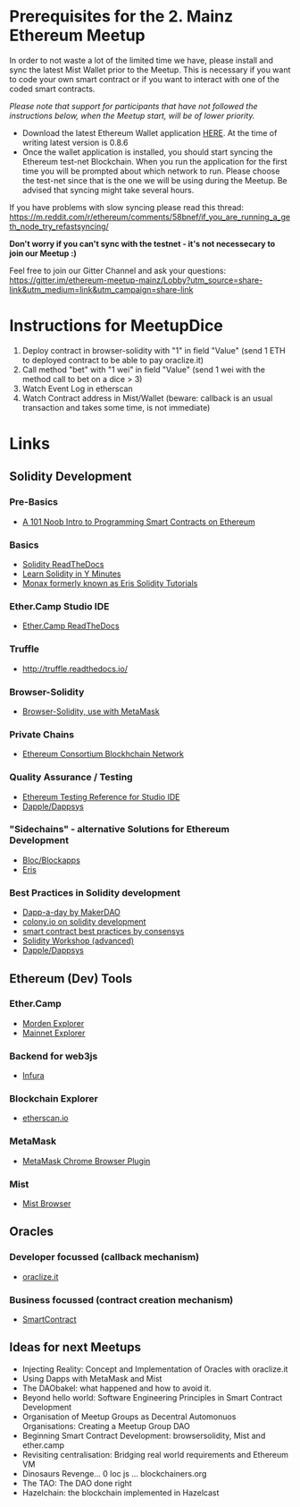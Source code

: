 # Prerequisites for the 2. Mainz Ethereum Meetup

In order to not waste a lot of the limited time we have, please install and sync the latest Mist Wallet prior to the Meetup.
This is necessary if you want to code your own smart contract or if you want to interact with one of the coded smart contracts.

<i>Please note that support for participants that have not followed the instructions below, when the Meetup start, will be of lower priority.</i>

- Download the latest Ethereum Wallet application [HERE](https://github.com/ethereum/mist/releases). At the time of writing latest version is 0.8.6
- Once the wallet application is installed, you should start syncing the Ethereum test-net Blockchain. When you run the application for the first time you will be prompted about which network to run. Please choose the test-net since that is the one we will be using during the Meetup. Be advised that syncing might take several hours.

If you have problems with slow syncing please read this thread: https://m.reddit.com/r/ethereum/comments/58bnef/if_you_are_running_a_geth_node_try_refastsyncing/

<b>Don't worry if you can't sync with the testnet - it's not necessecary to join our Meetup :)</b>

Feel free to join our Gitter Channel and ask your questions:
https://gitter.im/ethereum-meetup-mainz/Lobby?utm_source=share-link&utm_medium=link&utm_campaign=share-link

# Instructions for MeetupDice

1. Deploy contract in browser-solidity with "1" in field "Value" (send 1 ETH to deployed contract to be able to pay oraclize.it)
2. Call method "bet" with "1 wei" in field "Value" (send 1 wei with the method call to bet on a dice > 3)
3. Watch Event Log in etherscan
4. Watch Contract address in Mist/Wallet (beware: callback is an usual transaction and takes some time, is not immediate)

# Links

## Solidity Development

### Pre-Basics
 - [A 101 Noob Intro to Programming Smart Contracts on Ethereum](https://medium.com/@ConsenSys/a-101-noob-intro-to-programming-smart-contracts-on-ethereum-695d15c1dab4#.f2m6k5up3)
  
### Basics
- [Solidity ReadTheDocs](https://solidity.readthedocs.io/en/develop/)
- [Learn Solidity in Y Minutes](https://learnxinyminutes.com/docs/solidity/)
- [Monax formerly known as Eris Solidity Tutorials](https://monax.io/docs/tutorials/getting-started/)

### Ether.Camp Studio IDE
- [Ether.Camp ReadTheDocs](https://nogo10.gitbooks.io/ether-camp-live-studio-primer/content/)

### Truffle 
- http://truffle.readthedocs.io/

### Browser-Solidity
- [Browser-Solidity, use with MetaMask](https://ethereum.github.io/browser-solidity)

### Private Chains
 - [Ethereum Consortium Blockhchain Network](https://github.com/Azure/azure-quickstart-templates/tree/master/ethereum-consortium-blockchain-network)

### Quality Assurance / Testing
 - [Ethereum Testing Reference for Studio IDE](https://github.com/ether-camp/ethereum-testing-reference)
 - [Dapple/Dappsys](http://blog.nexusdev.us/dapple-tutorial/) 
### "Sidechains" - alternative Solutions for Ethereum Development
 - [Bloc/Blockapps](http://www.blockapps.net/)
 - [Eris](https://www.monax.io)
 
### Best Practices in Solidity development
- [Dapp-a-day by MakerDAO](https://steemit.com/ethereum/@nikolai/dapp-a-day-1-erc20)
- [colony.io on solidity development](https://blog.colony.io/@elena_di)
- [smart contract best practices by consensys](https://github.com/ConsenSys/smart-contract-best-practices)
- [Solidity Workshop (advanced)](https://github.com/androlo/solidity-workshop)
- [Dapple/Dappsys](http://blog.nexusdev.us/dapple-tutorial/)
 
## Ethereum (Dev) Tools

### Ether.Camp
- [Morden Explorer](https://morden.ether.camp/)
- [Mainnet Explorer](https://live.ether.camp/)

### Backend for web3js
- [Infura](https://infura.io/)

### Blockchain Explorer
- [etherscan.io](https://testnet.etherscan.io/)

### MetaMask
- [MetaMask Chrome Browser Plugin](https://metamask.io/)

### Mist
- [Mist Browser](https://github.com/ethereum/mist/releases)

## Oracles

### Developer focussed (callback mechanism)
- [oraclize.it](http://oraclize.it)

### Business focussed (contract creation mechanism)
- [SmartContract](https://testnet.smartcontract.com)

## Ideas for next Meetups

* Injecting Reality: Concept and Implementation of Oracles with oraclize.it
* Using Dapps with MetaMask and Mist
* The DAObakel: what happened and how to avoid it.
* Beyond hello world: Software Engineering Principles in Smart Contract Development
* Organisation of Meetup Groups as Decentral Automonuos Organisations: Creating a Meetup Group DAO
* Beginning Smart Contract Development: browsersolidity, Mist and ether.camp
* Revisiting centralisation: Bridging real world requirements and Ethereum VM
* Dinosaurs Revenge... 0 loc js ... blockchainers.org
* The TAO: The DAO done right
* Hazelchain: the blockchain implemented in Hazelcast


